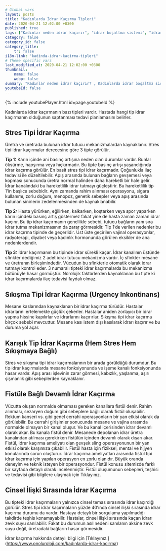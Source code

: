 ```yaml
---
# Global vars
layout: posts
title: "Kadınlarda İdrar Kaçırma Tipleri"
date: 2020-04-21 12:02:00 +0300
published: true
tags: ["Kadınlar neden idrar kaçırır", "idrar boşaltma sistemi", "idrar kaçırma tipi", "Stres tipi idrar kaçırma", "Sıkışma tipi idrar kaçırma", "Cinsel ilişkide idrar kaçırma", "İdrar kaçırma ameliyat", "TVT ameliyatı", "TOT ameliyatı" , "idrar kaçırma ilaç", "idrar kaçırma nedeni" , "karışık tip idrar kaçırma" , "fistül idrar kaçırma" , "idrar kaçırma teşhis" , "idrar tutamama" , "idrar kaçırma tedavi", "idrar kaçırma çözüm", "idrar tutamama tedavi", "idrar kaçırma ameliyatı yan etkisi" , ]
category: false
category_id: false
category_title:
    tr: false
i18n-link: "kadinda-idrar-kacirma-tipleri"
# Theme specific vars
last_modified_at: 2020-04-21 12:02:00 +0300
thumbnail:
    name: false
    webp: false
summary: "Kadınlar neden idrar kaçırır? , Kadınlarda idrar boşaltma sistemi, idrar kaçırmaların tipleri , Stres tipi idrar kaçırma, Sıkışma ve kompeks tip idrar kaçırma, Cinsel ilişkide idrar kaçırma tedavileri, İdrar kaçırmada cerrahi tedavi, Cerrahi tedavi sonrası oluşabilicek komplikasyonlar ve tedavileri , TVT, TOT ameliyatları."
youtubeId: false
---
```

{% include youtubePlayer.html id=page.youtubeId %}




Kadınlarda idrar kaçırmanın bazı tipleri vardır. Hastada hangi tip idrar kaçırmanın olduğunun saptanması tedavi planlamasını belirler.

##	Stres Tipi İdrar Kaçırma

Üretra ve üretrada bulunan idrar tutucu mekanizmalardan kaynaklanır. Stres tipi idrar kaçırmalar derecesine göre 3 tipte görülür.

**Tip 1:** Karın içinde ani basınç artışına neden olan durumlar vardır. Bunlar öksürme, hapşırma veya hıçkırmadır. Bu tipte basınç artışı yaşandığında idrar kaçırma görülür. En basit stres tipi idrar kaçırmadır. Çoğunlukla ilaç tedavisi ile düzeltilebilir. Apış arasında bulunan bağların gevşemesi veya kopması sonucunda üretra normal halinden daha hareketli bir hale gelir. İdrar kanalındaki bu hareketlilik idrar tutmayı güçleştirir. Bu hareketlilik tip 1’in başlıca sebebidir. Aynı zamanda rahim alınması operasyonu, sigara kullanımı, zorlu doğum, menopoz, genetik sebepler veya apış arasında bulunan sinirlerin zedelenmesinden de kaynaklanabilir.

**Tip 2:** Hasta yürürken, eğilirken, kalkarken, koştarken veya spor yaparken karın içindeki basınç artış göstermez fakat yine de hasta zaman zaman idrar kaçırır. Bu tip idrar kaçırmanın genellikle sebebi, tutucu bağların yanı sıra idrar tutma mekanizmasının da zarar görmesidir. Tip 1’de verilen nedenler bu idrar kaçırma tipinde de geçerlidir. Üst üste geçirilen vajinal operasyonlar, radyoterapi, diyabet veya kadınlık hormonunda görülen eksikler de ana nedenlerdendir.

**Tip 3:** İdrar kaçırmanın bu tipinde idrar sürekli kaçar. İdrar kanalının üstünde sfinkter dediğimiz 2 adet idrar tutucu mekanizma vardır. İç sfinkter mesane ve üretranın birleşimindedir. Vücudun bu sfinkterle otomatik olarak idrar tutmayı kontrol eder. 3 numaralı tipteki idrar kaçırmalarda bu mekanizma bütünüyle hasar görmüştür. Nörolojik faktörlerden kaynaklanan bu tipte ki idrar kaçırmalarda ilaç tedavisi faydalı olmaz.

##	Sıkışma Tipi İdrar Kaçırma (Urgency Inkontinans)

Mesane kaslarından kaynaklanan bir idrar kaçırma türüdür. Hastalar idrarlarını ertelemekte güçlük çekerler. Hastalar aniden zorlayıcı bir idrar yapma hissine kapılırlar ve idrarlarını kaçırırlar. Sıkışma tipi idrar kaçırma birçok sebebi mevcuttur. Mesane kası istem dışı kasılarak idrarı kaçırır ve bu duruma yol açar.

##	Karışık Tip İdrar Kaçırma (Hem Stres Hem Sıkışmaya Bağlı)

Stres ve sıkışma tipi idrar kaçırmalarının bir arada görüldüğü durumdur. Bu tip idrar kaçırmalarda mesane fonksiyonunda ve işeme kanalı fonksiyonunda hasar vardır. Apış arası işlevinin zarar görmesi, kabızlık, yaşlanma, aşırı şişmanlık gibi sebeplerden kaynaklanır.

##	Fistüle Bağlı Devamlı İdrar Kaçırma

Vücutta oluşan normalde olmaması gereken kanallara fistül denir. Rahim alınması, sezaryen doğum gibi sebeplere bağlı olarak fistül oluşabilir. Rektum kanseri vs. gibi genel cerrahi operasyonların bir yan etkisi olarak da görülebilir. Bu cerrahi girişimler sonucunda mesane ve vajina arasında normalde olmayan bir kanal oluşur. Ve bu kanal içerisinden idrar devamlı olarak akar. Bu kanala fistül denir. Mesanede depolanan idrar üretra kanalından atılması gerekirken fistülün içinden devamlı olarak dışarı akar. Fistül, idrar kaçırma ameliyatı olan gevşek sling operasyonunun bir yan etkisi olarak karşımıza çıkabilir. Fistül hasta için fiziksel, mental ve hijyen konularında sorun oluşturur. İdrar kaçırma ameliyatları arasında fistül tipi idrar kaçırma için yapılan operasyon en zorlu olanıdır. Büyük oranda deneyim ve teknik isteyen bir operasyondur. Fistül konusu sitemizde farklı bir sayfada detaylı olarak incelenmiştir. Fistül oluşumunun sebepleri, teşhisi ve tedavisi gibi bilgilere ulaşmak için Tıklayınız.

##	Cinsel İlişki Sırasında İdrar Kaçırma

Bu tipteki idrar kaçırmaların yalnızca cinsel temas sırasında idrar kaçırdığı görülür. Stres tipi idrar kaçırmaların yüzde 40’ında cinsel ilişki sırasında idrar kaçırma durumu da vardır. Hastaya detaylı bir sorgulama yapılmadığı takdirde teşhis konamayabilir. Hastalar, cinsel ilişki sırasında kaçan idrarı zevk suyu sanılabilir. Fakat bu durumun asıl nedeni sanılanın aksine zevk suyu değil, üretradaki bağların hasar görmesidir.


İdrar kaçırma hakkında detaylı bilgi için [Tıklayınız.] (https://www.onoluroloji.com/kadinlarda-idrar-kacirma)
